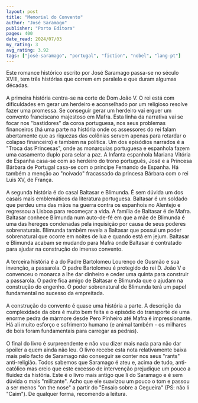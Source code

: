 ```yaml
---
layout: post
title: "Memorial do Convento"
author: "José Saramago"
publisher: "Porto Editora"
pages: 400
date_read: 2024/07/03
my_rating: 3
avg_rating: 3.92
tags: ["josé-saramago", "portugal", "fiction", "nobel", "lang-pt"]
---
```


Este romance histórico escrito por José Saramago passa-se no século XVIII, tem três histórias que correm em paralelo e que duram algumas décadas.  <br/><br/>A primeira história centra-se na corte de Dom João V. O rei está com dificuldades em gerar um herdeiro e aconselhado por um religioso resolve fazer uma promessa. Se conseguir gerar um herdeiro vai erguer um convento franciscano majestoso em Mafra. Esta linha da narrativa vai se focar nos "bastidores" da coroa portuguesa, nos seus problemas financeiros (há uma parte na história onde os assessores do rei falam abertamente que as riquezas das colônias servem apenas para retardar o colapso financeiro) e também na política. Um dos episódios narrados é a "Troca das Princesas", onde as monarquias portuguesa e espanhola fazem uma casamento duplo para selar a paz. A  Infanta espanhola Mariana Vitória de Espanha casa-se com ao herdeiro do trono português, José e a Princesa Bárbara de Portugal casa-se com o príncipe Fernando de Espanha. Há também a menção ao "noivado" fracassado da princesa Bárbara com o rei Luis XV, de França.<br/><br/>A segunda história é do casal Baltasar e Blimunda. É sem dúvida um dos casais mais emblemáticos da literatura portuguesa. Baltasar é um soldado que perdeu uma das mãos na guerra contra os espanhois no Alentejo e regressou a Lisboa para recomeçar a vida. A família de Baltasar é de Mafra. Baltasar conhece Blimunda num auto-de-fé em que a mãe de Blimunda é uma das hereges condenadas pela inquisição por causa de seus poderes sobrenaturais. Blimunda também revela a Baltasar que possui um poder sobrenatural que ocorre em noites de lua e quando está em jejum. Baltasar e Blimunda acabam se mudando para Mafra onde Baltasar é contratado para ajudar na construção do imenso convento. <br/><br/>A terceira história é a do Padre Bartolomeu Lourenço de Gusmão e sua invenção, a passarola. O padre Bartolomeu é protegido do rei D. João V e convenceu o monarca a lhe dar dinheiro e ceder uma quinta para construir a passarola. O padre fica amigo de Baltasar e Blimunda que o ajudam na construção do engenho. O poder sobrenatural de Blimunda terá um papel fundamental no sucesso da empreitada. <br/><br/>A construção do convento é quase uma história a parte. A descrição da complexidade da obra é muito bem feita e o episódio do transporte de uma enorme pedra de mármore desde Pero Pinheiro até Mafra é impressionante. Há ali muito esforço e sofrimento humano (e animal também - os milhares de bois foram fundamentais para carregar as pedras).<br/><br/>O final do livro é surpreendente e não vou dizer mais nada para não dar spoiler a quem ainda não leu. O livro recebe esta nota relativamente baixa mais pelo facto de Saramago não conseguir se conter nos seus "rants" anti-religião. Todos sabemos que Saramago é ateu e, acima de tudo, anti-católico mas creio que este excesso de intervenção prejudique um pouco a fluidez da história. Este é o livro mais antigo que li do Saramago e é sem dúvida o mais "militante". Acho que ele suavizou um pouco o tom e passou a ser menos "on the nose" a partir do "Ensaio sobre a Cegueira" (PS: não li "Caim"). De qualquer forma, recomendo a leitura. 

